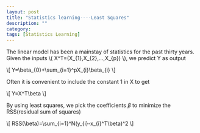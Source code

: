 ```yaml
---
layout: post
title: "Statistics learning----Least Squares"
description: ""
category: 
tags: [Statistics Learning]
---
```


The linear model has been a mainstay of statistics for the past thirty years. Given the inputs \\( X^T=(X_{1},X_{2},...,X_{p}) \\), we predict Y as output


\\[ Y=\beta_{0}+\sum_{i=1}^pX_{i}\beta_{i} \\]


Often it is convenient to include the constant 1 in X to get


\\[ Y=X^T\beta \\]


By using least squares, we pick the coefficients $\beta$ to minimize the RSS(residual sum of squares)


\\[ RSS(\beta)=\sum_{i=1}^N(y_{i}-x_{i}^T\beta)^2 \\]